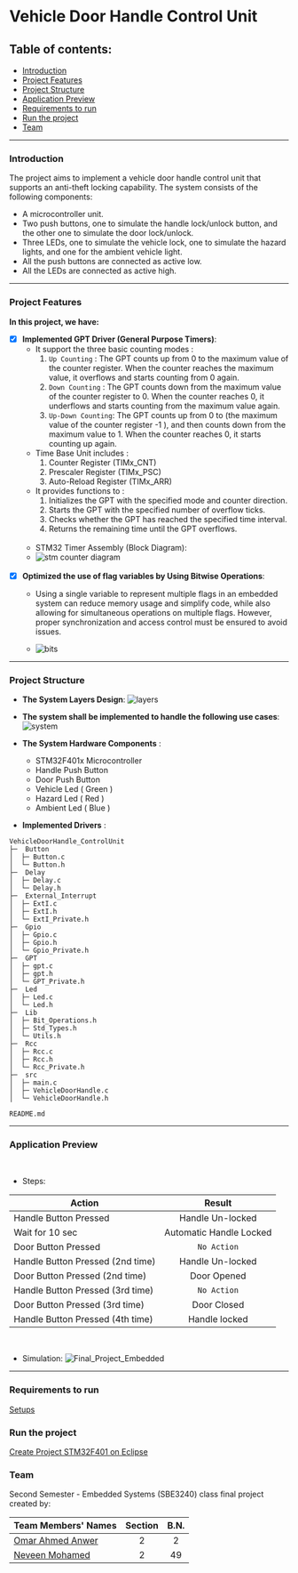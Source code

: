 # Vehicle Door Handle Control Unit

## Table of contents:
- [Introduction](#introduction)
- [Project Features](#project-features)
- [Project Structure](#project-structure)
- [Application Preview](#Application-preview)
- [Requirements to run](#Requirements-to-run)
- [Run the project](#Run-the-project)
- [Team]()

***
### Introduction

The project aims to implement a vehicle door handle control unit that supports an anti-theft locking capability. The system consists 
of the following components:
   - A microcontroller unit.
   - Two push buttons, one to simulate the handle lock/unlock button, and the other one to simulate the door lock/unlock. 
   - Three LEDs, one to simulate the vehicle lock, one to simulate the hazard lights, and one for the ambient vehicle light.
   - All the push buttons are connected as active low.
   - All the LEDs are connected as active high.
     
***
### Project Features

**In this project, we have:**
- [x] **Implemented GPT Driver (General Purpose Timers)**:
  - It support the three basic counting modes :
      1. `Up Counting`     : The GPT counts up from 0 to the maximum value of the counter register. When the counter reaches the 
                              maximum value, it overflows and starts counting from 0 again.
      2. `Down Counting`   : The GPT counts down from the maximum value of the counter register to 0. When the counter reaches 0, it 
                              underflows and starts counting from the maximum value again. 
      3. `Up-Down Counting`: The GPT counts up from 0 to (the maximum value of the counter register -1 ), and then counts down from the maximum 
                              value to 1. When the counter reaches 0, it starts counting up again.
         <br>
   - Time Base Unit includes :
      1.  Counter Register (TIMx_CNT)
      2.  Prescaler Register (TIMx_PSC)
      3.  Auto-Reload Register (TIMx_ARR)
         <br>
   - It provides functions to :
      1.  Initializes the GPT with the specified mode and counter direction.
      2.  Starts the GPT with the specified number of overflow ticks.
      3.  Checks whether the GPT has reached the specified time interval.
      4.  Returns the remaining time until the GPT overflows.
      <br> 
   - STM32 Timer Assembly (Block Diagram):
   - ![stm counter diagram](https://github.com/omaranwar21/Vehicle-door-handle-CU/assets/94166833/552de5cc-d0df-48bc-8ce3-130a76971bfc)
   <br>
- [x] **Optimized the use of flag variables by Using Bitwise Operations**:
  - Using a single variable to represent multiple flags in an embedded system can reduce memory usage and simplify code, while also allowing for 
    simultaneous operations on multiple flags. However, proper synchronization and access control must be ensured to avoid issues.
    
  - ![bits](https://github.com/omaranwar21/Vehicle-door-handle-CU/assets/94166833/31c9d56f-ee91-4d47-b47b-f8ac923aef14)

      

***
### Project Structure

- **The System Layers Design**:
  ![layers](https://github.com/omaranwar21/Vehicle-door-handle-CU/assets/94166833/73500759-4c90-41b2-8991-2675331aeaf0)


- **The system shall be implemented to handle the following use cases**:
  ![system](https://github.com/omaranwar21/Vehicle-door-handle-CU/assets/94166833/a192ff48-1264-4c14-8f41-4301ff52ecca)


- **The System Hardware Components** :
  - STM32F401x Microcontroller
  - Handle Push Button
  - Door Push Button
  - Vehicle Led ( Green )
  - Hazard Led  ( Red )
  - Ambient Led ( Blue )

- **Implemented Drivers** :
```
VehicleDoorHandle_ControlUnit
├─  Button
│  ├─ Button.c 
│  └─ Button.h
├─  Delay
│  ├─ Delay.c 
│  └─ Delay.h
├─  External_Interrupt
│  ├─ ExtI.c
│  ├─ ExtI.h
│  └─ ExtI_Private.h
├─  Gpio
│  ├─ Gpio.c
│  ├─ Gpio.h
│  └─ Gpio_Private.h
├─  GPT
│  ├─ gpt.c 
│  ├─ gpt.h
│  └─ GPT_Private.h
├─  Led
│  ├─ Led.c 
│  └─ Led.h
├─  Lib
│  ├─ Bit_Operations.h 
│  ├─ Std_Types.h
│  └─ Utils.h
├─  Rcc
│  ├─ Rcc.c 
│  ├─ Rcc.h
│  └─ Rcc_Private.h
├─  src
│  ├─ main.c 
│  ├─ VehicleDoorHandle.c
│  └─ VehicleDoorHandle.h

README.md
```
***
### Application Preview
<br>

- Steps:

| Action                            | Result                     |
|-----------------------------------|:--------------------------:|
|Handle Button Pressed              |  Handle Un-locked          | 
|Wait for 10 sec                    |  Automatic Handle Locked   | 
|Door   Button Pressed              |  `No Action`               | 
|Handle Button Pressed (2nd time)   |  Handle Un-locked          | 
|Door   Button Pressed (2nd time)   |  Door Opened               | 
|Handle Button Pressed (3rd time)   |  `No Action`               | 
|Door   Button Pressed (3rd time)   |  Door Closed               | 
|Handle Button Pressed (4th time)   |  Handle locked             | 
<br>

- Simulation:
![Final_Project_Embedded](https://github.com/omaranwar21/Vehicle-door-handle-CU/assets/94166833/75c308a2-dcc0-458f-a70b-243d7791c526)


***
### Requirements to run 
[Setups](https://github.com/omaranwar21/Vehicle-door-handle-CU/files/11805849/Setups.pdf)

### Run the project
[Create Project STM32F401 on Eclipse](https://github.com/omaranwar21/Vehicle-door-handle-CU/files/11805837/Create.Project.Stm.on.eclipse.pdf)

### Team

Second Semester - Embedded Systems  (SBE3240) class final project created by:

| Team Members' Names                                  | Section | B.N. |
|------------------------------------------------------|:-------:|:----:|
| [Omar Ahmed Anwer](https://github.com/omaranwar21)   |    2    |  2   |
| [Neveen Mohamed](https://github.com/NeveenMohamed)   |    2    |  49  |
